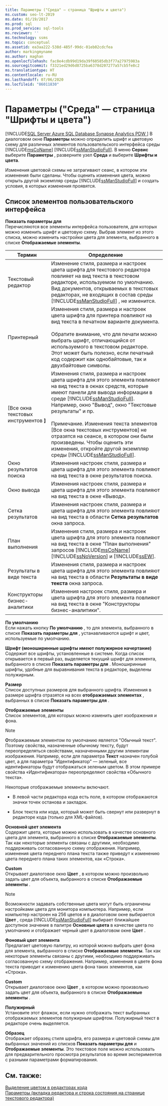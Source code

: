 ```yaml
---
title: Параметры ("Среда" — страница "Шрифты и цвета")
ms.custom: seo-lt-2019
ms.date: 01/19/2017
ms.prod: sql
ms.prod_service: sql-tools
ms.reviewer: ''
ms.technology: ssms
ms.topic: conceptual
ms.assetid: ea3aa222-538d-485f-99dc-01eb02cdcfea
author: markingmyname
ms.author: maghan
ms.openlocfilehash: fac8e4cdb99d19da39f60585db3f77a27975983a
ms.sourcegitcommit: f3321ed29d6d8725ba6378d207277a57cb5fe8c2
ms.translationtype: HT
ms.contentlocale: ru-RU
ms.lasthandoff: 07/06/2020
ms.locfileid: "86011830"
---
```

# <a name="options-environment---fonts-and-colors-page"></a>Параметры ("Среда" — страница "Шрифты и цвета")
[!INCLUDE[SQL Server Azure SQL Database Synapse Analytics PDW ](../../includes/applies-to-version/sql-asdb-asdbmi-asa-pdw.md)]
В диалоговом окне **Параметры** можно определить шрифт и цветовую схему для различных элементов пользовательского интерфейса среды [!INCLUDE[msCoName](../../includes/msconame_md.md)] [!INCLUDE[ssManStudioFull](../../includes/ssmanstudiofull-md.md)]. В меню **Сервис** выберите **Параметры** , разверните узел **Среда** и выберите **Шрифты и цвета**.  
  
Изменения цветовой схемы не затрагивают сеанс, в котором эти изменения были сделаны. Чтобы оценить изменения цвета, можно открыть другой экземпляр среды [!INCLUDE[ssManStudioFull](../../includes/ssmanstudiofull-md.md)] и создать условия, в которых изменения проявятся.  
  
## <a name="ui-element-list"></a>Список элементов пользовательского интерфейса  
**Показать параметры для**  
Перечисляются все элементы интерфейса пользователя, для которых можно изменить шрифт и цветовую схему. Выбрав элемент из этого списка, можно изменить настройки цвета для элемента, выбранного в списке **Отображаемые элементы**.  
  
|Термин|Определение|  
|--------|--------------|  
|Текстовый редактор|Изменение стиля, размера и настроек цвета шрифта для текстового редактора повлияет на вид текста в текстовом редакторе, используемом по умолчанию. Вид документов, открываемых в текстовых редакторах, не входящих в состав среды [!INCLUDE[ssManStudioFull](../../includes/ssmanstudiofull-md.md)] , не изменится.|  
|Принтерный|Изменения стиля, размера и настроек цвета шрифта для принтера повлияют на вид текста в печатном варианте документа.<br /><br />Обратите внимание, что для печати можно выбрать шрифт, отличающийся от используемого в текстовом редакторе. Этот может быть полезно, если печатный код содержит как однобайтовые, так и двухбайтовые символы.|  
|[Все окна текстовых инструментов **]**|Изменения стиля, размера и настроек цвета шрифта для этого элемента повлияют на вид текста в окнах средств, которые имеют панели для вывода информации в среде [!INCLUDE[ssManStudioFull](../../includes/ssmanstudiofull-md.md)]. Например, окно "Вывод", окно "Текстовые результаты" и пр.<br /><br />Примечание. Изменения текста элементов [Все окна текстовых инструментов] не отразятся на сеансе, в котором они были произведены. Чтобы оценить эти изменения, откройте другой экземпляр среды [!INCLUDE[ssManStudioFull](../../includes/ssmanstudiofull-md.md)].|  
|Окно результатов поиска|Изменения настроек стиля, размера и цвета шрифта для этого элемента повлияют на вид текста в окне результатов поиска.|  
|Окно вывода|Изменения настроек стиля, размера и цвета шрифта для этого элемента повлияют на вид текста в окне «Вывод».|  
|Сетка результатов|Изменения настроек стиля, размера и цвета шрифта для этого элемента повлияют на вид текста в области **Сетка результатов** окна запроса.|  
|План выполнения|Изменения стиля, размера и настроек цвета шрифта для этого элемента повлияют на вид текста в окне "План выполнения" запросов [!INCLUDE[msCoName](../../includes/msconame_md.md)] [!INCLUDE[ssNoVersion](../../includes/ssnoversion-md.md)] и [!INCLUDE[ssEW](../../includes/ssew-md.md)].|  
|Результаты в виде текста|Изменения стиля, размера и настроек цвета шрифта для этого элемента повлияют на вид текста в области **Результаты в виде текста** окна запроса.|  
|Конструкторы бизнес-аналитики|Изменения настроек стиля, размера и цвета шрифта для этого элемента повлияют на вид текста в окне "Конструкторы бизнес-аналитики".|  
  
**По умолчанию**  
Если нажать кнопку **По умолчанию** , то для элемента, выбранного в списке **Показать параметры для** , устанавливаются шрифт и цвет, используемые по умолчанию.  
  
**Шрифт (моноширинные шрифты имеют полужирное начертание)**  
Содержит все шрифты, установленные в системе. Когда список открывается в первый раз, выделяется текущий шрифт для элемента, выбранного в списке **Показать параметры для** . Моноширинные шрифты, удобные для выравнивания текста в редакторе, выделены полужирным.  
  
**Размер**  
Список доступных размеров для выбранного шрифта. Изменения в размере шрифта отразятся на всех **отображаемых элементах** , выбранных в списке **Показать параметры для** .  
  
**Отображаемые элементы**  
Список элементов, для которых можно изменить цвет изображения и фона.  
  
> [!NOTE]  
> **О**тображаемым элементом по умолчанию является "Обычный текст". Поэтому свойства, назначенные обычному тексту, будут переопределяться свойствами, назначенными другим элементам изображения. Например, если для параметра **Текст** назначен голубой цвет, а для параметра "Идентификатор" — зеленый, все идентификаторы будут отображаться зеленым цветом. В этом примере свойства «Идентификатора» переопределяют свойства «Обычного текста».  
  
Некоторые отображаемые элементы включают.  
  
-   В левой части редактора кода есть поле, в котором отображаются значки точек останова и закладок.  
  
-   Блок текста или кода, который может быть свернут или развернут в редакторе кода (только для XML-файлов).  
  
**Основной цвет элемента**  
Содержит цвета, которые можно использовать в качестве основного цвета для элемента, выбранного в списке **Отображаемые элементы**. Так как некоторые элементы связаны с другими, необходимо поддерживать согласованную схему отображения. Например, изменения цвета переднего плана текста также приведут к изменению цвета переднего плана таких элементов, как «Строка».  
  
**Custom**  
Открывает диалоговое окно **Цвет** , в котором можно произвольно задать цвет для объекта, выбранного в списке **Отображаемые элементы** .  
  
> [!NOTE]  
> Возможности задавать собственные цвета могут быть ограничены настройками цвета для монитора компьютера. Например, если компьютер настроен на 256 цветов и в диалоговом окне выбирается **Цвет** , среда [!INCLUDE[ssManStudioFull](../../includes/ssmanstudiofull-md.md)] выбирает ближайшее доступное значение в палитре **Основные цвета** в качестве цвета по умолчанию и отображает черный цвет в диалоговом окне **Цвет** .  
  
**Фоновый цвет элемента**  
Предлагает цветовую палитру, из которой можно выбрать цвет фона для элемента, выбранного в списке **Отображаемые элементы**. Так как некоторые элементы связаны с другими, необходимо поддерживать согласованную схему отображения. Например, изменения в цвете фона текста приводит к изменению цвета фона таких элементов, как «Строка».  
  
**Custom**  
Открывает диалоговое окно **Цвет** , в котором можно произвольно задать цвет для объекта, выбранного в списке **Отображаемые элементы** .  
  
**Полужирный**  
Установите этот флажок, если нужно отображать текст выбранных отображаемых элементов полужирным шрифтом. Полужирный текст в редакторе очень выделяется.  
  
**Образец**  
Отображает образец стиля шрифта, его размера и цветовой схемы для выбранных значений из списков **Показать параметры для** и **Отображаемые элементы**. Это текстовое поле можно использовать для предварительного просмотра результатов во время экспериментов с разными параметрами форматирования.  
  
## <a name="see-also"></a>См. также:  
[Выделение цветом в редакторах кода](../../relational-databases/scripting/color-coding-in-query-editors.md)  
[Параметры (вкладка редактора и строка состояния на странице текстового редактора)](https://msdn.microsoft.com/e4815678-7885-4631-878f-c6a2b857ee05)  
  
